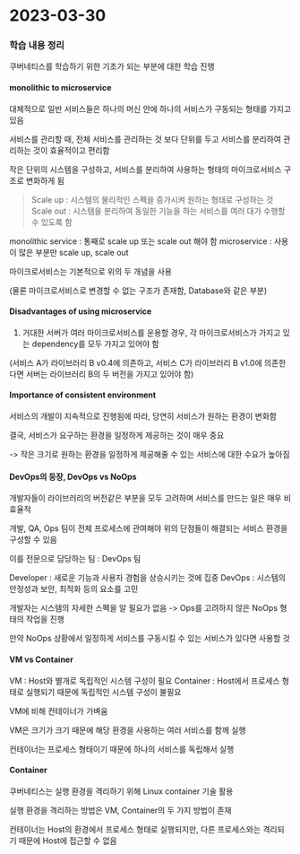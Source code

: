 # 2023-03-30

### 학습 내용 정리

쿠버네티스를 학습하기 위한 기초가 되는 부분에 대한 학습 진행

#### monolithic to microservice

대체적으로 일반 서비스들은 하나의 머신 안에 하나의 서비스가 구동되는 형태를 가지고 있음

서비스를 관리할 때, 전체 서비스를 관리하는 것 보다 단위를 두고 서비스를 분리하여 관리하는 것이 효율적이고 편리함

작은 단위의 시스템을 구성하고, 서비스를 분리하여 사용하는 형태의 마이크로서비스 구조로 변화하게 됨

> Scale up : 시스템의 물리적인 스펙을 증가시켜 원하는 형태로 구성하는 것
> Scale out : 시스템을 분리하여 동일한 기능을 하는 서비스를 여러 대가 수행할 수 있도록 함

monolithic service : 통째로 scale up 또는 scale out 해야 함
microservice : 사용이 많은 부분만 scale up, scale out

마이크로서비스는 기본적으로 위의 두 개념을 사용

(물론 마이크로서비스로 변경할 수 없는 구조가 존재함, Database와 같은 부분)

#### Disadvantages of using microservice

1. 거대한 서버가 여러 마이크로서비스를 운용할 경우, 각 마이크로서비스가 가지고 있는 dependency를 모두 가지고 있어야 함

(서비스 A가 라이브러리 B v0.4에 의존하고, 서비스 C가 라이브러리 B v1.0에 의존한다면 서버는 라이브러리 B의 두 버전을 가지고 있어야 함)


#### Importance of consistent environment

서비스의 개발이 지속적으로 진행됨에 따라, 당연히 서비스가 원하는 환경이 변화함

결국, 서비스가 요구하는 환경을 일정하게 제공하는 것이 매우 중요

-> 작은 크기로 원하는 환경을 일정하게 제공해줄 수 있는 서비스에 대한 수요가 높아짐

#### DevOps의 등장, DevOps vs NoOps

개발자들이 라이브러리의 버전같은 부분을 모두 고려하며 서비스를 만드는 일은 매우 비효율적

개발, QA, Ops 팀이 전체 프로세스에 관여해야 위의 단점들이 해결되는 서비스 환경을 구성할 수 있음

이를 전문으로 담당하는 팀 : DevOps 팀

Developer : 새로운 기능과 사용자 경험을 상승시키는 것에 집중
DevOps : 시스템의 안정성과 보안, 최적화 등의 요소를 고민

개발자는 시스템의 자세한 스펙을 알 필요가 없음 -> Ops를 고려하지 않은 NoOps 형태의 작업을 진행

만약 NoOps 상황에서 일정하게 서비스를 구동시킬 수 있는 서비스가 있다면 사용할 것

#### VM vs Container

VM : Host와 별개로 독립적인 시스템 구성이 필요
Container : Host에서 프로세스 형태로 실행되기 때문에 독립적인 시스템 구성이 불필요

VM에 비해 컨테이너가 가벼움

VM은 크기가 크기 때문에 해당 환경을 사용하는 여러 서비스를 함께 실행

컨테이너는 프로세스 형태이기 때문에 하나의 서비스를 독립해서 실행

#### Container

쿠버네티스는 실행 환경을 격리하기 위해 Linux container 기술 활용

실행 환경을 격리하는 방법은 VM, Container의 두 가지 방법이 존재

컨테이너는 Host의 환경에서 프로세스 형태로 실행되지만, 다른 프로세스와는 격리되기 때문에 Host에 접근할 수 없음


